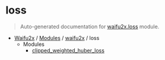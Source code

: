 # loss

> Auto-generated documentation for [waifu2x.loss](../../../waifu2x/loss/__init__.py) module.

- [Waifu2x](../../README.md#waifu2x-index) / [Modules](../../README.md#waifu2x-modules) / [waifu2x](../index.md#waifu2x) / loss
    - Modules
        - [clipped_weighted_huber_loss](clipped_weighted_huber_loss.md#clipped_weighted_huber_loss)
